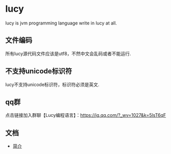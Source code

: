 # lucy

lucy is jvm programming language write in lucy at all.

## 文件编码

所有lucy源代码文件应该是utf8，不然中文会乱码或者不能运行.

## 不支持unicode标识符

lucy不支持unicode标识符，标识符必须是英文.

## qq群

点击链接加入群聊【Lucy编程语言】：https://jq.qq.com/?_wv=1027&k=5lsT6qF


## 文档
* [简介](doc/README.md)
